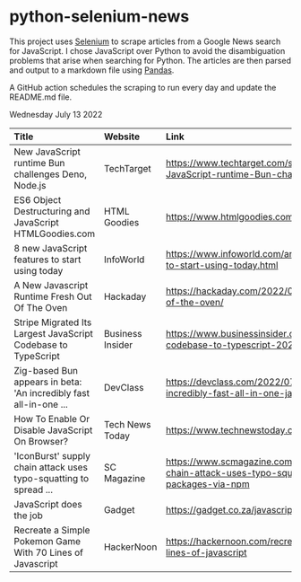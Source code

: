 # python-selenium-news

This project uses [Selenium](https://www.seleniumhq.org/) to scrape articles from a Google News search for JavaScript.
I chose JavaScript over Python to avoid the disambiguation problems that arise when searching for Python.
The articles are then parsed and output to a markdown file using [Pandas](https://pandas.pydata.org/).

A GitHub action schedules the scraping to run every day and update the README.md file.

Wednesday July 13 2022


| Title                                                             | Website          | Link                                                                                                                                               |
|:------------------------------------------------------------------|:-----------------|:---------------------------------------------------------------------------------------------------------------------------------------------------|
| New JavaScript runtime Bun challenges Deno, Node.js               | TechTarget       | https://www.techtarget.com/searchsoftwarequality/news/252522622/New-JavaScript-runtime-Bun-challenges-Deno-Nodejs                                  |
| ES6 Object Destructuring and JavaScript  HTMLGoodies.com          | HTML Goodies     | https://www.htmlgoodies.com/javascript/es6-destructuring-javascript/                                                                               |
| 8 new JavaScript features to start using today                    | InfoWorld        | https://www.infoworld.com/article/3665748/8-new-javascript-features-to-start-using-today.html                                                      |
| A New Javascript Runtime Fresh Out Of The Oven                    | Hackaday         | https://hackaday.com/2022/07/08/a-new-javascript-runtime-fresh-out-of-the-oven/                                                                    |
| Stripe Migrated Its Largest JavaScript Codebase to TypeScript     | Business Insider | https://www.businessinsider.com/stripe-migrated-its-largest-javascript-codebase-to-typescript-2022-7                                               |
| Zig-based Bun appears in beta: 'An incredibly fast all-in-one ... | DevClass         | https://devclass.com/2022/07/06/zig-based-bun-appears-in-beta-an-incredibly-fast-all-in-one-javascript-runtime/                                    |
| How To Enable Or Disable JavaScript On Browser?                   | Tech News Today  | https://www.technewstoday.com/how-to-enable-disable-javascript/                                                                                    |
| 'IconBurst' supply chain attack uses typo-squatting to spread ... | SC Magazine      | https://www.scmagazine.com/news/third-party-risk/iconburst-supply-chain-attack-uses-typo-squatting-to-spread-malicious-javascript-packages-via-npm |
| JavaScript does the job                                           | Gadget           | https://gadget.co.za/javascript-does-the-job/                                                                                                      |
| Recreate a Simple Pokemon Game With 70 Lines of Javascript        | HackerNoon       | https://hackernoon.com/recreate-a-simple-pokemon-game-with-70-lines-of-javascript                                                                  |